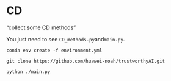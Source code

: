 # CD
“collect some CD methods”

You just need to see `CD_methods.py`and`main.py`.


`conda env create -f environment.yml`

`git clone https://github.com/huawei-noah/trustworthyAI.git`

`python ./main.py`
